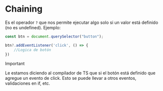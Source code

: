 # Chaining

Es el operador `?` que nos permite ejecutar algo solo si un valor está definido (no es undefined). Ejemplo:

```ts
const btn = document.querySelector("button");

btn?.addEventListener('click', () => {
    //Logica de botón
})

```

> [!IMPORTANT]
> Le estamos diciendo al compilador de TS que si el botón está definido que agregue un evento de click. Esto se puede llevar a otros eventos, validaciones en if, etc.